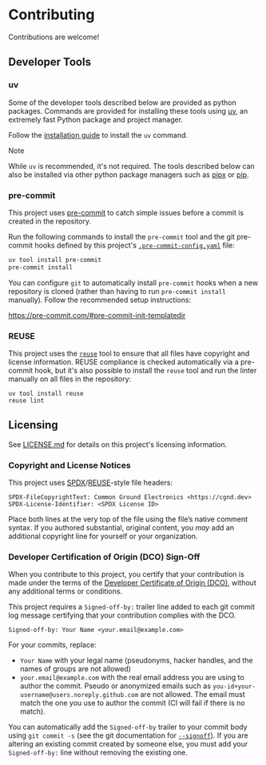 # Contributing

Contributions are welcome!

## Developer Tools

### uv

Some of the developer tools described below are provided as python packages. Commands are provided for installing these tools using [uv](https://docs.astral.sh/uv/), an extremely fast Python package and project manager.

Follow the [installation guide](https://docs.astral.sh/uv/getting-started/installation/) to install the `uv` command.

> [!NOTE]
>
> While `uv` is recommended, it's not required. The tools described below can also be installed via other python package managers such as [pipx](https://pipx.pypa.io/stable/) or [pip](https://pip.pypa.io/en/stable/).

### pre-commit

This project uses [pre-commit](https://pre-commit.com/) to catch simple issues before a commit is created in the repository.

Run the following commands to install the `pre-commit` tool and the git pre-commit hooks defined by this project's [`.pre-commit-config.yaml`](.pre-commit-config.yaml) file:

```sh
uv tool install pre-commit
pre-commit install
```

You can configure `git` to automatically install `pre-commit` hooks when a new repository is cloned (rather than having to run `pre-commit install` manually). Follow the recommended setup instructions:

https://pre-commit.com/#pre-commit-init-templatedir

### REUSE

This project uses the [`reuse`](https://reuse.software/) tool to ensure that all files have copyright and license information. REUSE compliance is checked automatically via a pre-commit hook, but it's also possible to install the `reuse` tool and run the linter manually on all files in the repository:

```
uv tool install reuse
reuse lint
```

## Licensing

See [LICENSE.md](LICENSE.md) for details on this project's licensing information.

### Copyright and License Notices

This project uses [SPDX](https://spdx.dev/)/[REUSE](https://reuse.software/)-style file headers:

<!-- REUSE-IgnoreStart -->
```plaintext
SPDX-FileCopyrightText: Common Ground Electronics <https://cgnd.dev>
SPDX-License-Identifier: <SPDX License ID>
```
<!-- REUSE-IgnoreEnd -->

Place both lines at the very top of the file using the file’s native comment syntax. If you authored substantial, original content, you *may* add an additional copyright line for yourself or your organization.

### Developer Certification of Origin (DCO) Sign-Off

When you contribute to this project, you certify that your contribution is made under the terms of the [Developer Certificate of Origin (DCO)](https://developercertificate.org/), without any additional terms or conditions.

This project requires a `Signed-off-by:` trailer line added to each git commit log message certifying that your contribution complies with the DCO.

```plaintext
Signed-off-by: Your Name <your.email@example.com>
```

For your commits, replace:

- `Your Name` with your legal name (pseudonyms, hacker handles, and the names of groups are not allowed)
- `your.email@example.com` with the real email address you are using to author the commit. Pseudo or anonymized emails such as `you-id+your-username@users.noreply.github.com` are not allowed. The email must match the one you use to author the commit (CI will fail if there is no match).

You can automatically add the `Signed-off-by` trailer to your commit body using `git commit -s` (see the git documentation for [`--signoff`](https://git-scm.com/docs/git-commit#Documentation/git-commit.txt--s)). If you are altering an existing commit created by someone else, you must add your `Signed-off-by:` line without removing the existing one.
